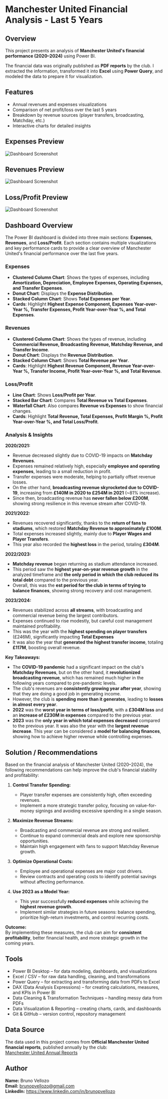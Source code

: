 # Manchester United Financial Analysis - Last 5 Years

## Overview
This project presents an analysis of **Manchester United's financial performance (2020–2024)** using Power BI.  

The financial data was originally published as **PDF reports** by the club. I extracted the information, transformed it into **Excel** using **Power Query**, and modeled the data to prepare it for visualization.  

## Features
- Annual revenues and expenses visualizations  
- Comparison of net profit/loss over the last 5 years  
- Breakdown by revenue sources (player transfers, broadcasting, Matchday, etc.)  
- Interactive charts for detailed insights  

## Expenses Preview
![Dashboard Screenshot](manutd_power_bi_expenses.png)

## Revenues Preview
![Dashboard Screenshot](manutd_power_bi_revenues.png)

## Loss/Profit Preview
![Dashboard Screenshot](lossprofit.png)





## Dashboard Overview

The Power BI dashboard is divided into three main sections: **Expenses**, **Revenues**, and **Loss/Profit**. Each section contains multiple visualizations and key performance cards to provide a clear overview of Manchester United's financial performance over the last five years.

### Expenses
- **Clustered Column Chart**: Shows the types of expenses, including **Amortization, Depreciation, Employee Expenses, Operating Expenses, and Transfer Expenses**.  
- **Donut Chart**: Displays the **Expense Distribution**.  
- **Stacked Column Chart**: Shows **Total Expenses per Year**.  
- **Cards**: Highlight **Highest Expense Component, Expenses Year-over-Year %, Transfer Expenses, Profit Year-over-Year %, and Total Expenses**.

### Revenues
- **Clustered Column Chart**: Shows the types of revenue, including **Commercial Revenue, Broadcasting Revenue, Matchday Revenue, and Transfer Income**.  
- **Donut Chart**: Displays the **Revenue Distribution**.  
- **Stacked Column Chart**: Shows **Total Revenue per Year**.  
- **Cards**: Highlight **Highest Revenue Component, Revenue Year-over-Year %, Transfer Income, Profit Year-over-Year %, and Total Revenue**.

### Loss/Profit
- **Line Chart**: Shows **Loss/Profit per Year**.  
- **Stacked Bar Chart**: Compares **Total Revenue vs Total Expenses**.  
- **Waterfall Chart**: Also compares **Revenue vs Expenses** to show financial changes.  
- **Cards**: Highlight **Total Revenue, Total Expenses, Profit Margin %, Profit Year-over-Year %, and Total Loss/Profit**.

### Analysis & Insights

**2020/2021:**  
- Revenue decreased slightly due to COVID-19 impacts on **Matchday Revenues**.  
- Expenses remained relatively high, especially **employee and operating expenses**, leading to a small reduction in profit.  
- Transfer expenses were moderate, helping to partially offset revenue losses.  
- On the other hand, **broadcasting revenue skyrocketed due to COVID-19**, increasing from **£140M in 2020 to £254M in 2021** (~81% increase).  
- Since then, broadcasting revenue has **never fallen below £200M**, showing strong resilience in this revenue stream after COVID-19.

**2021/2022:**  
- Revenues recovered significantly, thanks to the **return of fans to stadiums**, which restored **Matchday Revenue to approximately £100M**.   
- Total expenses increased slightly, mainly due to **Player Wages and Player Transfers**.
- This year also recorded the **highest loss** in the period, totaling **£304M**.

**2022/2023:**  
- **Matchday revenue** began returning as stadium attendance increased.  
- This period saw the **highest year-on-year revenue growth** in the analyzed timeframe and **the only period in which the club reduced its total debt** compared to the previous year.
- Overall, this was the **est period for the club in terms of trying to balance finances**, showing strong recovery and cost management.

**2023/2024:**  
- Revenues stabilized across **all streams**, with broadcasting and commercial revenue being the largest contributors.  
- Expenses continued to rise modestly, but careful cost management maintained profitability.  
- This was the year with the **highest spending on player transfers** (£246M), significantly impacting **Total Expenses** 
- It was also the year that **generated the highest transfer income**, totaling **£117M**, boosting overall revenue.  

**Key Takeaways:**  

- The **COVID-19 pandemic** had a significant impact on the club's **Matchday Revenues**, but on the other hand, it **revolutionized broadcasting revenue**, which has remained much higher in the following years compared to pre-pandemic levels.  
- The club's revenues are **consistently growing year after year**, showing that they are doing a good job in generating income.  
- However, the club is **spending more than it generates**, leading to **losses in almost every year**.  
- **2022** was the **worst year in terms of loss/profit**, with a **£304M loss** and an **increase of £230M in expenses** compared to the previous year.  
- **2023** was the **only year in which total expenses decreased** compared to the previous year. It was also the year with the **largest revenue increase**. This year can be considered a **model for balancing finances**, showing how to achieve higher revenue while controlling expenses.

## Solution / Recommendations

Based on the financial analysis of Manchester United (2020–2024), the following recommendations can help improve the club's financial stability and profitability:

1. **Control Transfer Spending:**  
   - Player transfer expenses are consistently high, often exceeding revenues.  
   - Implement a more strategic transfer policy, focusing on value-for-money signings and avoiding excessive spending in a single season.

2. **Maximize Revenue Streams:**  
   - Broadcasting and commercial revenue are strong and resilient.  
   - Continue to expand commercial deals and explore new sponsorship opportunities.  
   - Maintain high engagement with fans to support Matchday Revenue growth.

3. **Optimize Operational Costs:**  
   - Employee and operational expenses are major cost drivers.  
   - Review contracts and operating costs to identify potential savings without affecting performance.

4. **Use 2023 as a Model Year:**  
   - This year successfully **reduced expenses** while achieving the **highest revenue growth**.  
   - Implement similar strategies in future seasons: balance spending, prioritize high-return investments, and control recurring costs.


**Outcome:**  
By implementing these measures, the club can aim for **consistent profitability**, better financial health, and more strategic growth in the coming years.


## Tools
- Power BI Desktop – for data modeling, dashboards, and visualizations
- Excel / CSV – for raw data handling, cleaning, and transformations
- Power Query – for extracting and transforming data from PDFs to Excel
- DAX (Data Analysis Expressions) – for creating calculations, measures, and KPIs in Power BI
- Data Cleaning & Transformation Techniques – handling messy data from PDFs
- Data Visualization & Reporting – creating charts, cards, and dashboards
- Git & GitHub – version control, repository management

## Data Source
The data used in this project comes from **Official Manchester United financial reports**, published annually by the club:  
[Manchester United Annual Reports](https://ir.manutd.com/financial-information/annual-reports)

## Author
**Name:** Bruno Vellozo  
**Email:** brunopvellozo@gmail.com  
**LinkedIn:** https://www.linkedin.com/in/brunopvellozo
